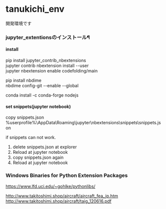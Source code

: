 # tanukichi_env
開発環境です


### jupyter_extentionsのインストール¶
#### install  
pip install jupyter_contrib_nbextensions  
jupyter contrib nbextension install --user  
jupyter nbextension enable codefolding/main  

pip install nbdime  
nbdime config-git --enable --global  

conda install -c conda-forge nodejs

#### set snippets(jupyter notebook)
copy snippets.json  
%userprofile%\AppData\Roaming\jupyter\nbextensions\snippets\snippets.json

if snippets can not work.
1. delete snippets.json at explorer
2. Reload at jupyter notebook
3. copy snippets.json again
4. Reload at jupyter notebook  


### Windows Binaries for Python Extension Packages
https://www.lfd.uci.edu/~gohlke/pythonlibs/



http://www.takitoshimi.shop/aircraft/aircraft_fea_jp.htm
http://www.takitoshimi.shop/aircraft/taig_120616.pdf
